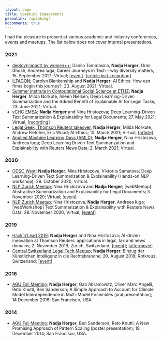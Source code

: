 ```yaml
---
layout: page
title: Speaking Engagements
permalink: /speaking/
nocomments: true
---
```


I had the pleasure to present at various academic and industry conferences, events and meetups. The list below does not cover internal presentations.

### 2021
* [deploy(impact) by women++](https://www.meetup.com/womenplusplus); Danilo Tommasina, **Nadja Herger**, Urmi Ghosh, Andreea Iuga; Career Journeys in Tech - why diversity matters; 15. September 2021; Virtual; [[event]](https://www.meetup.com/womenplusplus/events/280315547/); [[article incl. recording]](https://medium.com/womenplusplus/career-journeys-in-tech-a-women-webinar-6ef4da1d85de)
* [ILTACON](https://www.iltacon.org/home); Carolyn Blankenship and **Nadja Herger**; AI Ethics: How can firms begin this journey?; 23. August 2021; Virtual.
* [Summer Institute in Computational Social Science at ETHZ](https://sicss.io/2021/ethzurich/); **Nadja Herger**, Milda Norkute, Aileen Nielsen; Deep Learning-Driven Summarization and the Added Benefit of Explainable AI for Legal Tasks; 23. June 2021; Virtual.
* [vGHC EMEA](https://ghc.anitab.org/ghc-emea-home); **Nadja Herger** and Nina Hristozova; Deep Learning-Driven Text Summarization & Explainability for Legal Documents; 27. May 2021; Virtual; [[recording]](https://players.brightcove.net/6180409581001/lat9UJFbI_default/index.html?videoId=6254790666001)
* [Legal Geek, Thomson Reuters takeover](https://www.legalgeek.co/tr-takeover/); **Nadja Herger**, Milda Norkute, Andrew Fletcher, Eric Wood; AI Ethics; 10. March 2021; Virtual; [[article]](https://www.legalcurrent.com/insights-from-the-thomson-reuters-legal-geek-takeover-ai-ethics/)
* [Applied Machine Learning Days (AMLD)](https://appliedmldays.org/); **Nadja Herger**, Nina Hristozova, Andreea Iuga; Deep Learning Driven Text Summarization and Explainability with Reuters News Data; 2. March 2021; Virtual.

### 2020
* [ODSC West](https://odsc.com/california/); **Nadja Herger**, Nina Hristozova, Viktoriia Samatova; Deep Learning-Driven Text Summarization & Explainability (Hands-on NLP workshop); 29. October 2020; Virtual.
* [NLP Zurich Meetup](https://www.meetup.com/NLP-Zurich); Nina Hristozova and **Nadja Herger**; [webMeetup] Abstractive Summarization and Explainability for Legal Documents; 3. November 2020; Virtual; [[event]](https://www.meetup.com/NLP-Zurich/events/273995364/)
* [NLP Zurich Meetup](https://www.meetup.com/NLP-Zurich); Nina Hristozova, **Nadja Herger**, Andreea Iuga; [webWorkshop] Text Summarization & Explainability with Reuters News Data; 28. November 2020; Virtual; [[event]](https://www.meetup.com/NLP-Zurich/events/274414707/)

### 2019
* [Hack’n’Lead 2019](https://www.womenplusplus.ch/hackandlead); **Nadja Herger** and Nina Hristozova; AI-driven Innovation at Thomson Reuters: applications in legal, tax and news domains; 2. November 2019; Zurich, Switzerland; [[event]](https://medium.com/womenplusplus/hackn-lead-2019-tech-talks-c78e06a219da); [[aftermovie]](https://www.youtube.com/watch?v=rqUxiwkd5A0&ab_channel=womenplusplus)
* [Central Switzerland Legal Tech Meetup](https://www.meetup.com/SLTA-Central-Switzerland-Legal-Tech-Meetup); **Nadja Herger**; Einzug der Künstlichen Intelligenz in die Rechtsbranche; 20. August 2019; Rotkreuz, Switzerland; [[event]](https://www.meetup.com/SLTA-Central-Switzerland-Legal-Tech-Meetup/events/263769186/)

### 2016
* [AGU Fall Meeting](https://www.agu.org/Fall-Meeting); **Nadja Herger**, Gab Abramowitz, Oliver Marc Angelil, Reto Knutti, Ben Sanderson; A Simple Approach to Account for Climate Model Interdependence in Multi-Model Ensembles (oral presentation); 14 December 2016; San Francisco, USA.

### 2014
* [AGU Fall Meeting](https://www.agu.org/Fall-Meeting); **Nadja Herger**, Ben Sanderson, Reto Knutti; A New Promising Approach of Pattern Scaling (poster presentation); 19 December 2014; San Francisco, USA.
